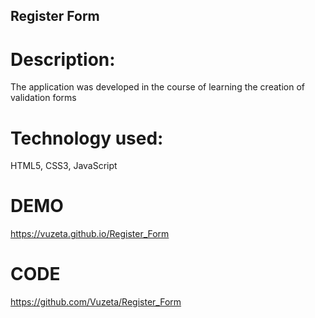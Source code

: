 ## Register Form

# Description:

The application was developed in the course of learning the creation of validation forms

# Technology used:
 HTML5, CSS3, JavaScript
 
# DEMO
https://vuzeta.github.io/Register_Form

# CODE
https://github.com/Vuzeta/Register_Form

